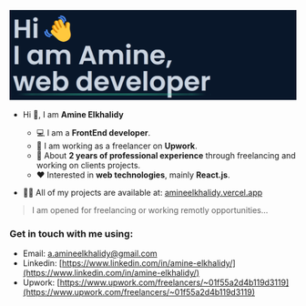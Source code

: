 ![Welcoming image from my portfolio](./introduction.png)   

- Hi 👋, I am **Amine Elkhalidy** 
  - ‍💻 I am a **FrontEnd developer**.
  - 🌱 I am working as a freelancer on **Upwork**.
  - 📄 About **2 years of professional experience** through freelancing and working on clients projects.
  - ❤️ Interested in **web technologies**, mainly **React.js**.

- 👨‍💻 All of my projects are available at: [amineelkhalidy.vercel.app](https://amineelkhalidy.vercel.app)   
> I am opened for freelancing or working remotly opportunities...   

### Get in touch with me using:   
- Email: a.amineelkhalidy@gmail.com
- Linkedin: [https://www.linkedin.com/in/amine-elkhalidy/](https://www.linkedin.com/in/amine-elkhalidy/)
- Upwork: [https://www.upwork.com/freelancers/~01f55a2d4b119d3119](https://www.upwork.com/freelancers/~01f55a2d4b119d3119)


   

   





